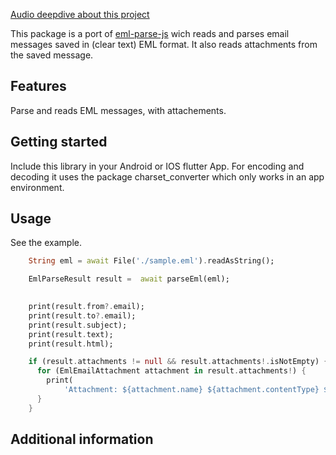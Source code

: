 
[Audio deepdive about this project](https://notebooklm.google.com/notebook/dcef1146-f26e-457f-acd6-f070c9ebbc0a/audio)

<!--
This README describes the package. If you publish this package to pub.dev,
this README's contents appear on the landing page for your package.

For information about how to write a good package README, see the guide for
[writing package pages](https://dart.dev/guides/libraries/writing-package-pages).

For general information about developing packages, see the Dart guide for
[creating packages](https://dart.dev/guides/libraries/create-library-packages)
and the Flutter guide for
[developing packages and plugins](https://flutter.dev/developing-packages).
-->

This package is a port of [eml-parse-js](https://www.npmjs.com/package/eml-parse-js) wich reads and parses email messages saved in (clear text) EML format. It also reads attachments from the saved message.

## Features

Parse and reads EML messages, with attachements.

## Getting started

Include this library in your Android or IOS flutter App. For encoding and decoding it uses the package charset_converter which only works in an app environment. 

## Usage

See the example. 

```dart
    String eml = await File('./sample.eml').readAsString();

    EmlParseResult result =  await parseEml(eml);

    
    print(result.from?.email);
    print(result.to?.email);
    print(result.subject);
    print(result.text);
    print(result.html);

    if (result.attachments != null && result.attachments!.isNotEmpty) {
      for (EmlEmailAttachment attachment in result.attachments!) {
        print(
            'Attachment: ${attachment.name} ${attachment.contentType} ${attachment.data.length}');
      }
    }

```

## Additional information

